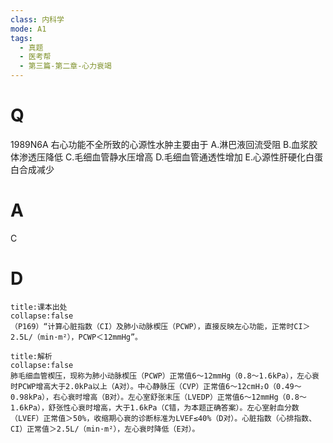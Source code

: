 ```yaml
---
class: 内科学
mode: A1
tags:
  - 真题
  - 医考帮
  - 第三篇-第二章-心力衰竭
---
```


# Q
1989N6A 右心功能不全所致的心源性水肿主要由于
A.淋巴液回流受阻
B.血浆胶体渗透压降低
C.毛细血管静水压增高
D.毛细血管通透性增加
E.心源性肝硬化白蛋白合成减少

# A
C
# D
```ad-note
title:课本出处
collapse:false
（P169）“计算心脏指数（CI）及肺小动脉楔压（PCWP），直接反映左心功能，正常时CI＞2.5L/（min·m²），PCWP＜12mmHg”。
```

```ad-summary
title:解析
collapse:false
肺毛细血管楔压，现称为肺小动脉楔压（PCWP）正常值6～12mmHg（0.8～1.6kPa），左心衰时PCWP增高大于2.0kPa以上（A对）。中心静脉压（CVP）正常值6～12cmH₂O（0.49～0.98kPa），右心衰时增高（B对）。左心室舒张末压（LVEDP）正常值6～12mmHg（0.8～1.6kPa），舒张性心衰时增高，大于1.6kPa（C错，为本题正确答案）。左心室射血分数（LVEF）正常值＞50%，收缩期心衰的诊断标准为LVEF≤40%（D对）。心脏指数（心排指数、CI）正常值＞2.5L/（min·m²），左心衰时降低（E对）。
```

